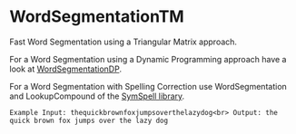 # WordSegmentationTM
Fast Word Segmentation using a Triangular Matrix approach.

For a Word Segmentation using a Dynamic Programming approach have a look at [WordSegmentationDP](https://github.com/wolfgarbe/WordSegmentationDP).

For a Word Segmentation with Spelling Correction use WordSegmentation and LookupCompound of the [SymSpell library](https://github.com/wolfgarbe/SymSpell).

`
Example
Input: thequickbrownfoxjumpsoverthelazydog<br>
Output: the quick brown fox jumps over the lazy dog
`
